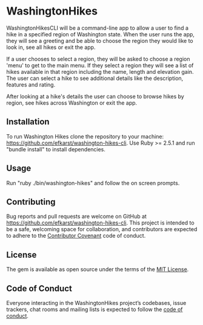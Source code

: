 # WashingtonHikes

WashingtonHikesCLI will be a command-line app to allow a user to find a hike in a specified region of Washington state.  When the user runs the app, they will see a greeting and be able to choose the region they would like to look in, see all hikes or exit the app.   

If a user chooses to select a region, they will be asked to choose a region 'menu' to get to the main menu. If they select a region they will see a list of hikes available in that region including the name, length and elevation gain. The user can select a hike to see additional details like the description, features and rating.

After looking at a hike's details the user can choose to browse hikes by region, see hikes across Washington or exit the app.


## Installation

To run Washington Hikes clone the repository to your machine: https://github.com/efkarst/washington-hikes-cli. Use Ruby >= 2.5.1 and run "bundle install" to install dependencies.


## Usage
Run "ruby ./bin/washington-hikes" and follow the on screen prompts.


## Contributing
Bug reports and pull requests are welcome on GitHub at https://github.com/efkarst/washington-hikes-cli. This project is intended to be a safe, welcoming space for collaboration, and contributors are expected to adhere to the [Contributor Covenant](http://contributor-covenant.org) code of conduct.


## License
The gem is available as open source under the terms of the [MIT License](https://opensource.org/licenses/MIT).

## Code of Conduct

Everyone interacting in the WashingtonHikes project’s codebases, issue trackers, chat rooms and mailing lists is expected to follow the [code of conduct](https://github.com/[USERNAME]/washington_hikes/blob/master/CODE_OF_CONDUCT.md).

